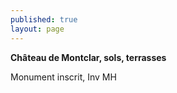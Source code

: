 ```yaml
---
published: true
layout: page
---
```



**Château de Montclar, sols, terrasses**

Monument inscrit, Inv MH



